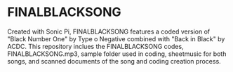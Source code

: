 # FINALBLACKSONG
Created with Sonic Pi, FINALBLACKSONG features a coded version of "Black Number One" by Type o Negative combined with "Back in Black" by ACDC.
This repository inclues the FINALBLACKSONG codes, FINALBLACKSONG.mp3, sample folder used in coding, sheetmusic for both songs, and scanned documents of the song and coding creation process.
